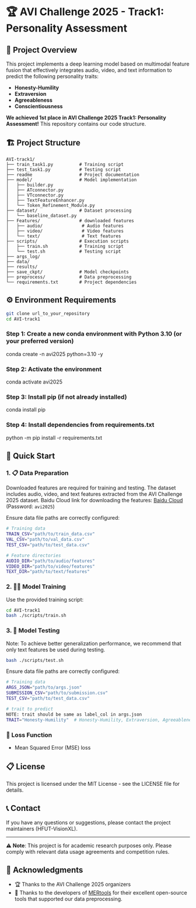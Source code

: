# 🏆 AVI Challenge 2025 - Track1: Personality Assessment

## 🎯 Project Overview
This project implements a deep learning model based on multimodal feature fusion that effectively integrates audio, video, and text information to predict the following personality traits:
- **Honesty-Humility** 
- **Extraversion** 
- **Agreeableness** 
- **Conscientiousness** 

**We achieved 1st place in AVI Challenge 2025 Track1: Personality Assessment!** This repository contains our code structure.


## 🏗️ Project Structure

```
AVI-track1/
├── train_task1.py          # Training script
├── test_task1.py           # Testing script
├── readme                  # Project documentation
├── model/                  # Model implementation
│   ├── builder.py          
│   ├── ATconnector.py      
│   ├── VTconnector.py      
│   ├── TextFeatureEnhancer.py  
│   └── Token_Refinement_Module.py  
├── dataset/                # Dataset processing
│   └── baseline_dataset.py 
├── Features/               # downloaded features
│   ├── audio/               # Audio features
│   ├── video/               # Video features
│   └── text/                # Text features
├── scripts/                # Execution scripts
│   ├── train.sh            # Training script
│   └── test.sh             # Testing script
├── args_log/
├── data/
├── results/
├── save_ckpt/              # Model checkpoints
├── preprocess/             # Data preprocessing
└── requirements.txt        # Project dependencies
```

## ⚙️ Environment Requirements
```bash
git clone url_to_your_repository
cd AVI-track1
```

### Step 1: Create a new conda environment with Python 3.10 (or your preferred version)
conda create -n avi2025 python=3.10 -y

### Step 2: Activate the environment
conda activate avi2025

### Step 3: Install pip (if not already installed)
conda install pip

### Step 4: Install dependencies from requirements.txt
python -m pip install -r requirements.txt

## 🚀 Quick Start


### 1. 📋 Data Preparation

Downloaded features are required for training and testing. The dataset includes audio, video, and text features extracted from the AVI Challenge 2025 dataset.
Baidu Cloud link for downloading the features: [Baidu Cloud](https://pan.baidu.com/s/1J2b0g3k4Z5a9d8e9f8g88g) (Password: `avi2025`)

Ensure data file paths are correctly configured:
```bash
# Training data
TRAIN_CSV="path/to/train_data.csv"
VAL_CSV="path/to/val_data.csv"
TEST_CSV="path/to/test_data.csv"

# Feature directories
AUDIO_DIR="path/to/audio/features"
VIDEO_DIR="path/to/video/features"
TEXT_DIR="path/to/text/features"
```

### 2. 🏋️‍♂️ Model Training

Use the provided training script:
```bash
cd AVI-track1
bash ./scripts/train.sh
```

### 3. 🧪 Model Testing
Note: To achieve better generalization performance, we recommend that only text features be used during testing.
```bash
bash ./scripts/test.sh
```
Ensure data file paths are correctly configured:
```bash
# Training data
ARGS_JSON="path/to/args.json"
SUBMISSION_CSV="path/to/submission.csv"
TEST_CSV="path/to/test_data.csv"

# trait to predict 
NOTE: trait should be same as label_col in args.json
TRAIT="Honesty-Humility"  # Honesty-Humility, Extraversion, Agreeableness, Conscientiousness
```

### 📏 Loss Function
-  Mean Squared Error (MSE) loss


## 📋 License

This project is licensed under the MIT License - see the LICENSE file for details.

## 📞 Contact

If you have any questions or suggestions, please contact the project maintainers (HFUT-VisionXL).

---

⚠️ **Note**: This project is for academic research purposes only. Please comply with relevant data usage agreements and competition rules.

## 🙏 Acknowledgments

- 🏆 Thanks to the AVI Challenge 2025 organizers
- 🤗 Thanks to the developers of [MERtools](https://github.com/zeroQiaoba/MERTools) for their excellent open-source tools that supported our data preprocessing.